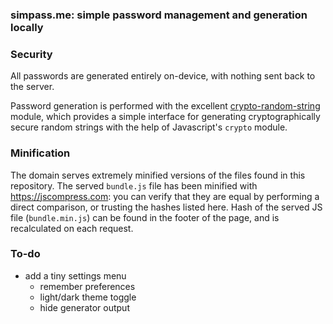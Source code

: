 ### simpass.me: simple password management and generation locally


### Security

All passwords are generated entirely on-device, with nothing sent back to the server.

Password generation is performed with the excellent [crypto-random-string](https://github.com/sindresorhus/crypto-random-string) module, which provides a simple interface for generating cryptographically secure random strings with the help of Javascript's `crypto` module.

### Minification

The domain serves extremely minified versions of the files found in this repository. The served `bundle.js` file has been minified with https://jscompress.com: you can verify that they are equal by performing a direct comparison, or trusting the hashes listed here. Hash of the served JS file (`bundle.min.js`) can be found in the footer of the page, and is recalculated on each request.


### To-do

- add a tiny settings menu
  - remember preferences
  - light/dark theme toggle
  - hide generator output
